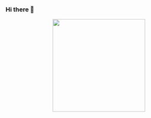 ### Hi there 👋

<div id="header" align="center">
  <img src="https://media.giphy.com/media/BBNYBoYa5VwtO/giphy.gif" width="250"/>
</div><!--
**intonoya/intonoya** is a ✨ _special_ ✨ repository because its `README.md` (this file) appears on your GitHub profile.

Here are some ideas to get you started:

- 🔭 I’m currently working on ...
- 🌱 I’m currently learning ...
- 👯 I’m looking to collaborate on ...
- 🤔 I’m looking for help with ...
- 💬 Ask me about ...
- 📫 How to reach me: ...
- 😄 Pronouns: ...
- ⚡ Fun fact: ...
-->
